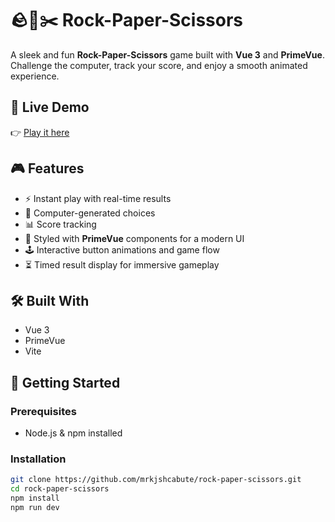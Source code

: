 # 🪨📄✂️ Rock-Paper-Scissors

A sleek and fun **Rock-Paper-Scissors** game built with **Vue 3** and **PrimeVue**. Challenge the computer, track your score, and enjoy a smooth animated experience.

## 🔗 Live Demo

👉 [Play it here](https://your-live-demo-link.com)

## 🎮 Features

- ⚡ Instant play with real-time results  
- 🧠 Computer-generated choices  
- 📊 Score tracking  
- 🎨 Styled with **PrimeVue** components for a modern UI  
- 🕹️ Interactive button animations and game flow  
- ⏳ Timed result display for immersive gameplay  

## 🛠️ Built With

- Vue 3
- PrimeVue
- Vite

## 🚀 Getting Started

### Prerequisites

- Node.js & npm installed

### Installation

```bash
git clone https://github.com/mrkjshcabute/rock-paper-scissors.git
cd rock-paper-scissors
npm install
npm run dev

